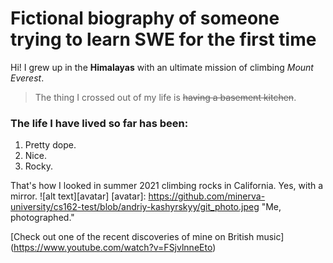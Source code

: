 # Fictional biography of someone trying to learn SWE for the first time
Hi! I grew up in the **Himalayas** with an ultimate mission of climbing _Mount Everest_.

> The thing I crossed out of my life is ~~having a basement kitchen~~.

### The life I have lived so far has been:
1. Pretty dope.
2. Nice.
3. Rocky.

That's how I looked in summer 2021 climbing rocks in California. Yes, with a mirror.
![alt text][avatar]
[avatar]: https://github.com/minerva-university/cs162-test/blob/andriy-kashyrskyy/git_photo.jpeg "Me, photographed."

[Check out one of the recent discoveries of mine on British music] (https://www.youtube.com/watch?v=FSjvlnneEto)
